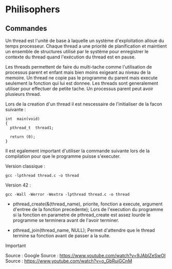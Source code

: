 # Philisophers

## Commandes

Un thread est l'unité de base à laquelle un système d'exploitation alloue du temps processeur. Chaque thread a une priorité de planification et maintient un ensemble de structures utilisé par le système pour enregistrer le contexte du thread quand l'exécution du thread est en pause.

Les threads permettent de faire du multi-tache comme l'utilisation de processus parent et enfant mais bien moins exigeant au niveau de la memoire.
Un thread ne copie pas le programme du parent mais execute seulement la fonction qui lui est donnee.
Les threads sont generalement utiliser pour effectuer de petite tache.
Un processus parent peut avoir plusieurs thread.

Lors de la creation d'un thread il est nescessaire de l'initialiser de la facon suivante :

```
int  main(void)
{
  pthread_t  thread1;

  return (0);
}
```

Il est egalement important d'utiliser la commande suivante lors de la compilation pour que le programme puisse s'executer.

Version classique :
```
gcc -lpthread thread.c -o thread
```
Version 42 :
```
gcc -Wall -Werror -Wextra -lpthread thread.c -o thread
```

- pthread_create(&(thread_name), priorite, fonction a execute, argument d'entree de la fonction precedente);
Lors de l'execution du programme si la fonction en parametre de pthread_create est assez lourde le programme se terminera avant de l'avoir terminer.
  
- pthread_join(thread_name, NULL);
Permet d'attendre que le thread termine sa fonction avant de passer a la suite.

> [!IMPORTANT]
> Source : Google
> Source : https://www.youtube.com/watch?v=9JAblZeSwOI
> Source : https://www.youtube.com/watch?v=o_GbRujGCnM
